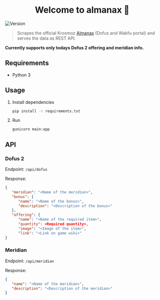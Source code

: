 <h1 align="center">Welcome to almanax 👋</h1>
<p>
  <img alt="Version" src="https://img.shields.io/badge/version-1.1.0-blue.svg?cacheSeconds=2592000" />
</p>

> Scrapes the official Krosmoz [Almanax](http://www.krosmoz.com/en/almanax) (Dofus and Wakfu portal) and serves the data as REST API.

**Currently supports only todays Dofus 2 offering and meridian info.**

## Requirements
- Python 3

## Usage

1. Install dependencies
   ```sh
   pip install -r requirements.txt
   ```

2. Run
   ```sh
   gunicorn main:app
   ```

## API

### Dofus 2

Endpoint: `/api/dofus`

Response:
```json
{
   "meridian": "<Name of the meridian>",
   "bonus": {
      "name": "<Name of the bonus>",
      "description": "<Description of the bonus>"
   },
   "offering": {
      "name": "<Name of the required item>",
      "quantity": <Required quantity>,
      "image": "<Image of the item>", 
      "link": "<Link on game wiki>"
}
```

### Meridian

Endpoint: `/api/meridian`

Response:
```json
{
   "name": "<Name of the meridian>",
   "description": "<Description of the meridian>"
}
```